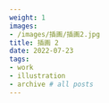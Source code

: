 ```yaml
---
weight: 1
images:
- /images/插画/插画2.jpg
title: 插画 2
date: 2022-07-23
tags:
- work
- illustration
- archive # all posts
---
```

